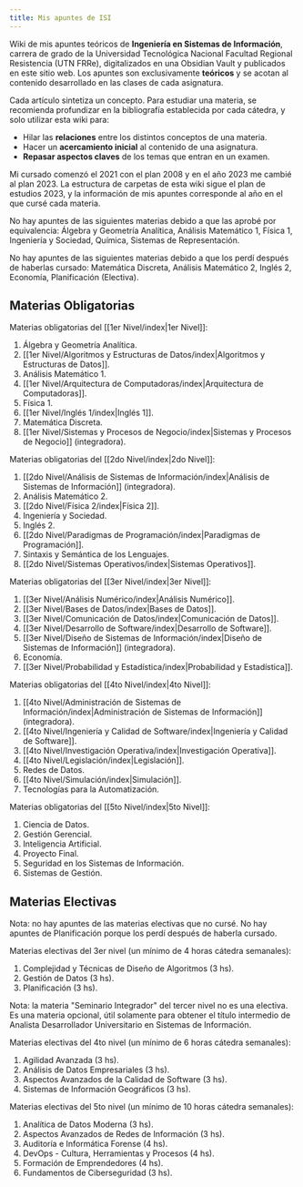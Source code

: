 ```yaml
---
title: Mis apuntes de ISI
---
```


Wiki de mis apuntes teóricos de **Ingeniería en Sistemas de Información**, carrera de grado de la Universidad Tecnológica Nacional Facultad Regional Resistencia (UTN FRRe), digitalizados en una Obsidian Vault y publicados en este sitio web. Los apuntes son exclusivamente **teóricos** y se acotan al contenido desarrollado en las clases de cada asignatura.

Cada artículo sintetiza un concepto. Para estudiar una materia, se recomienda profundizar en la bibliografía establecida por cada cátedra, y solo utilizar esta wiki para:

- Hilar las **relaciones** entre los distintos conceptos de una materia.
- Hacer un **acercamiento inicial** al contenido de una asignatura.
- **Repasar aspectos claves** de los temas que entran en un examen.

Mi cursado comenzó el 2021 con el plan 2008 y en el año 2023 me cambié al plan 2023. La estructura de carpetas de esta wiki sigue el plan de estudios 2023, y la información de mis apuntes corresponde al año en el que cursé cada materia.

No hay apuntes de las siguientes materias debido a que las aprobé por equivalencia: Álgebra y Geometría Analítica, Análisis Matemático 1, Física 1, Ingeniería y Sociedad, Química, Sistemas de Representación.

No hay apuntes de las siguientes materias debido a que los perdí después de haberlas cursado: Matemática Discreta, Análisis Matemático 2, Inglés 2, Economía, Planificación (Electiva).

## Materias Obligatorias

Materias obligatorias del [[1er Nivel/index|1er Nivel]]:

1. Álgebra y Geometría Analítica.
2. [[1er Nivel/Algoritmos y Estructuras de Datos/index|Algoritmos y Estructuras de Datos]].
3. Análisis Matemático 1.
4. [[1er Nivel/Arquitectura de Computadoras/index|Arquitectura de Computadoras]].
5. Física 1.
6. [[1er Nivel/Inglés 1/index|Inglés 1]].
7. Matemática Discreta.
8. [[1er Nivel/Sistemas y Procesos de Negocio/index|Sistemas y Procesos de Negocio]] (integradora).

Materias obligatorias del [[2do Nivel/index|2do Nivel]]:

1. [[2do Nivel/Análisis de Sistemas de Información/index|Análisis de Sistemas de Información]] (integradora).
2. Análisis Matemático 2.
3. [[2do Nivel/Física 2/index|Física 2]].
4. Ingeniería y Sociedad.
5. Inglés 2.
6. [[2do Nivel/Paradigmas de Programación/index|Paradigmas de Programación]].
7. Sintaxis y Semántica de los Lenguajes.
8. [[2do Nivel/Sistemas Operativos/index|Sistemas Operativos]].

Materias obligatorias del [[3er Nivel/index|3er Nivel]]:

1. [[3er Nivel/Análisis Numérico/index|Análisis Numérico]].
2. [[3er Nivel/Bases de Datos/index|Bases de Datos]].
3. [[3er Nivel/Comunicación de Datos/index|Comunicación de Datos]].
4. [[3er Nivel/Desarrollo de Software/index|Desarrollo de Software]].
5. [[3er Nivel/Diseño de Sistemas de Información/index|Diseño de Sistemas de Información]] (integradora).
6. Economía.
7. [[3er Nivel/Probabilidad y Estadística/index|Probabilidad y Estadística]].

Materias obligatorias del [[4to Nivel/index|4to Nivel]]:

1. [[4to Nivel/Administración de Sistemas de Información/index|Administración de Sistemas de Información]] (integradora).
2. [[4to Nivel/Ingeniería y Calidad de Software/index|Ingeniería y Calidad de Software]].
3. [[4to Nivel/Investigación Operativa/index|Investigación Operativa]].
4. [[4to Nivel/Legislación/index|Legislación]].
5. Redes de Datos.
6. [[4to Nivel/Simulación/index|Simulación]].
7. Tecnologías para la Automatización.

Materias obligatorias del [[5to Nivel/index|5to Nivel]]:

1. Ciencia de Datos.
2. Gestión Gerencial.
3. Inteligencia Artificial.
4. Proyecto Final.
5. Seguridad en los Sistemas de Información.
6. Sistemas de Gestión.

## Materias Electivas

Nota: no hay apuntes de las materias electivas que no cursé. No hay apuntes de Planificación porque los perdí después de haberla cursado.

Materias electivas del 3er nivel (un mínimo de 4 horas cátedra semanales):

1. Complejidad y Técnicas de Diseño de Algoritmos (3 hs).
2. Gestión de Datos (3 hs).
3. Planificación (3 hs).

Nota: la materia "Seminario Integrador" del tercer nivel no es una electiva. Es una materia opcional, útil solamente para obtener el título intermedio de Analista Desarrollador Universitario en Sistemas de Información.

Materias electivas del 4to nivel (un mínimo de 6 horas cátedra semanales):

1. Agilidad Avanzada (3 hs).
2. Análisis de Datos Empresariales (3 hs).
3. Aspectos Avanzados de la Calidad de Software (3 hs).
4. Sistemas de Información Geográficos (3 hs).

Materias electivas del 5to nivel (un mínimo de 10 horas cátedra semanales):

1. Analítica de Datos Moderna (3 hs).
2. Aspectos Avanzados de Redes de Información (3 hs).
3. Auditoría e Informática Forense (4 hs).
4. DevOps - Cultura, Herramientas y Procesos (4 hs).
5. Formación de Emprendedores (4 hs).
6. Fundamentos de Ciberseguridad (3 hs).
